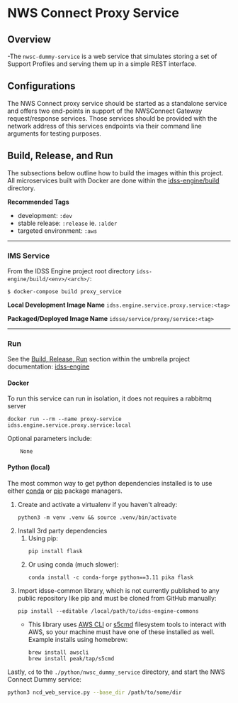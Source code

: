 # NWS Connect Proxy Service

 ## Overview
-The `nwsc-dummy-service` is a web service that simulates storing a set of Support Profiles and serving them up in a simple REST interface.

## Configurations
The NWS Connect proxy service should be started as a standalone service and offers two end-points in support of the NWSConnect Gateway request/response services. Those services should be provided with the network address of this services endpoints via their command line arguments for testing purposes.


## Build, Release, and Run
The subsections below outline how to build the images within this project. All microservices built with Docker are done within the
[idss-engine/build](https://github.com/NOAA-GSL/idss-engine/build/) directory.

**Recommended Tags**
- development: `:dev`
- stable release: `:release` ie. `:alder`
- targeted environment: `:aws`

---
### IMS Service
From the IDSS Engine project root directory `idss-engine/build/<env>/<arch>/`:

`$ docker-compose build proxy_service`

**Local Development Image Name** `idss.engine.service.proxy.service:<tag>`

**Packaged/Deployed Image Name** `idsse/service/proxy/service:<tag>`

---

### Run

See the [Build, Release, Run](https://github.com/NOAA-GSL/idss-engine/blob/main/README.md#running-idss-engine) section within the umbrella project documentation: [idss-engine](https://github.com/NOAA-GSL/idss-engine)

#### Docker

To run this service can run in isolation, it does not requires a rabbitmq server

```
docker run --rm --name proxy-service idss.engine.service.proxy.service:local
```

Optional parameters include:
```
    None
```
#### Python (local)

The most common way to get python dependencies installed is to use either [conda](https://docs.conda.io/projects/conda/en/latest/user-guide/install/index.html#installing-conda-on-a-system-that-has-other-python-installations-or-packages) or [pip](https://packaging.python.org/en/latest/tutorials/installing-packages/) package managers.

1. Create and activate a virtualenv if you haven't already:
    ```
    python3 -m venv .venv && source .venv/bin/activate
    ```
2. Install 3rd party dependencies
   1. Using pip:
        ```
        pip install flask
        ```
    1. Or using conda (much slower):
        ```
        conda install -c conda-forge python==3.11 pika flask
        ```
3. Import idsse-common library, which is not currently published to any public repository like pip and must be cloned from GitHub manually:
    ```
    pip install --editable /local/path/to/idss-engine-commons
    ```
    - This library uses [AWS CLI](https://docs.aws.amazon.com/cli/latest/userguide/getting-started-install.html) or [s5cmd](https://github.com/peak/s5cmd/blob/master/README.md#installation) filesystem tools to interact with AWS, so your machine must have one of these installed as well. Example installs using homebrew:
        ```
        brew install awscli
        brew install peak/tap/s5cmd
        ```

Lastly, `cd` to the `./python/nwsc_dummy_service` directory, and start the NWS Connect Dummy service:
```sh
python3 ncd_web_service.py --base_dir /path/to/some/dir
```
